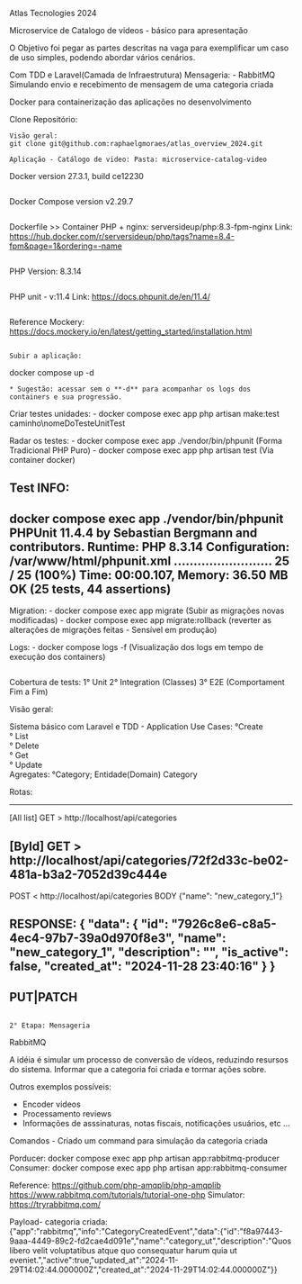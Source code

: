 Atlas Tecnologies 2024

Microservice de Catalogo de videos - básico para apresentação

O Objetivo foi pegar as partes descritas na vaga para exemplificar um caso de uso simples, podendo abordar vários cenários.

Com TDD e Laravel(Camada de Infraestrutura)
Mensageria: 
    - RabbitMQ Simulando envio e recebimento de mensagem de uma categoria criada

Docker para containerização das aplicações no desenvolvimento

Clone Repositório:
```
Visão geral:
git clone git@github.com:raphaelgmoraes/atlas_overview_2024.git

Aplicação - Catálogo de video: Pasta: microservice-catalog-video
```
Docker version 27.3.1, build ce12230
```
```
Docker Compose version v2.29.7
```
```
Dockerfile >> Container PHP + nginx: serversideup/php:8.3-fpm-nginx
Link: https://hub.docker.com/r/serversideup/php/tags?name=8.4-fpm&page=1&ordering=-name
```
```
PHP Version: 8.3.14
```

```
PHP unit - v:11.4
Link: https://docs.phpunit.de/en/11.4/
```

```
Reference Mockery:
https://docs.mockery.io/en/latest/getting_started/installation.html
```

Subir a aplicação:

```
docker compose up -d

    * Sugestão: acessar sem o **-d** para acompanhar os logs dos containers e sua progressão.

Criar testes unidades:
    - docker compose exec app php artisan make:test caminho\\nomeDoTesteUnitTest
 
 
Radar os testes:
    -  docker compose exec app ./vendor/bin/phpunit (Forma Tradicional PHP Puro) 
    - docker compose exec app php artisan test (Via container docker)


Test INFO:
----------------------------------------------------------
docker compose exec app ./vendor/bin/phpunit 
PHPUnit 11.4.4 by Sebastian Bergmann and contributors.
Runtime:       PHP 8.3.14
Configuration: /var/www/html/phpunit.xml
.........................   25 / 25 (100%)
Time: 00:00.107, Memory: 36.50 MB
OK (25 tests, 44 assertions)
----------------------------------------------------------

Migration:
    - docker compose exec app migrate (Subir as migrações novas modificadas)
    - docker compose exec app migrate:rollback (reverter as alterações de migrações feitas - Sensível em produção)

Logs:
    - docker compose logs -f (Visualização dos logs em tempo de execução dos containers)
```
```

Cobertura de tests:
    1° Unit
    2° Integration (Classes)
    3° E2E (Comportament Fim a Fim)

Visão geral:

Sistema básico com Laravel e TDD
    - Application
        Use Cases:
            °Create   
            ° List   
            ° Delete   
            ° Get   
            ° Update   
        Agregates:
            °Category;
Entidade(Domain)
    Category
    
    
Rotas:

----------------------------------------
[All list]
GET > http://localhost/api/categories

[ById]
GET > http://localhost/api/categories/72f2d33c-be02-481a-b3a2-7052d39c444e
----------------------------------------
POST < http://localhost/api/categories
BODY {"name": "new_category_1"}

RESPONSE:
{
    "data": {
        "id": "7926c8e6-c8a5-4ec4-97b7-39a0d970f8e3",
        "name": "new_category_1",
        "description": "",
        "is_active": false,
        "created_at": "2024-11-28 23:40:16"
    }
}
----------------------------------------
PUT|PATCH 
----------------------------------------

```

2° Etapa: Mensageria

```

RabbitMQ

A idéia é simular um processo de conversão de vídeos, reduzindo resursos do sistema.
Informar que a categoria foi criada e tormar ações sobre.

Outros exemplos possíveis: 
 - Encoder videos
 - Processamento reviews
 - Informações de asssinaturas, notas fiscais, notificações usuários, etc ...

Comandos - Criado um command para simulação da categoria criada 

Porducer: docker compose exec app php artisan app:rabbitmq-producer
Consumer: docker compose exec app php artisan app:rabbitmq-consumer

Reference:
https://github.com/php-amqplib/php-amqplib
https://www.rabbitmq.com/tutorials/tutorial-one-php
Simulator: https://tryrabbitmq.com/


Payload- categoria criada:
{"app":"rabbitmq","info":"CategoryCreatedEvent","data":{"id":"f8a97443-9aaa-4449-89c2-fd2cae4d091e","name":"category_ut","description":"Quos libero velit voluptatibus atque quo consequatur harum quia ut eveniet.","active":true,"updated_at":"2024-11-29T14:02:44.000000Z","created_at":"2024-11-29T14:02:44.000000Z"}}
